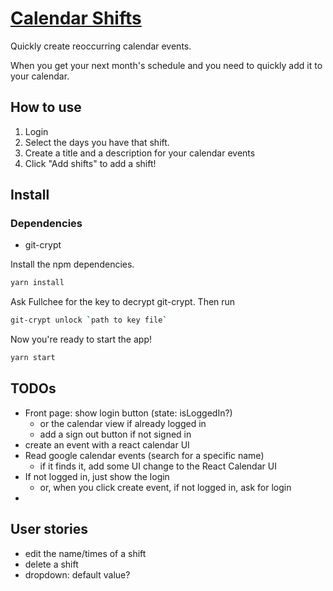 # [Calendar Shifts]()

Quickly create reoccurring calendar events.

When you get your next month's schedule and you need to quickly add it to your calendar.


## How to use
1. Login
2. Select the days you have that shift.
3. Create a title and a description for your calendar events
4. Click "Add shifts" to add a shift!


## Install

### Dependencies

- git-crypt

Install the npm dependencies.

```bash
yarn install
```

Ask Fullchee for the key to decrypt git-crypt. Then run

```bash
git-crypt unlock `path to key file`
```

Now you're ready to start the app!

```bash
yarn start
```

## TODOs

- Front page: show login button (state: isLoggedIn?)
  - or the calendar view if already logged in
  - add a sign out button if not signed in
- create an event with a react calendar UI
- Read google calendar events (search for a specific name)
  - if it finds it, add some UI change to the React Calendar UI
- If not logged in, just show the login
  - or, when you click create event, if not logged in, ask for login
-

## User stories

- edit the name/times of a shift
- delete a shift
- dropdown: default value?
